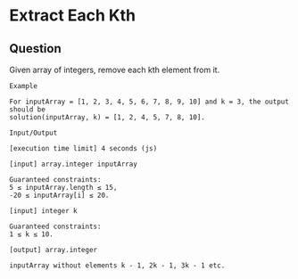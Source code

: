 # Extract Each Kth

## Question

Given array of integers, remove each kth element from it.
```
Example

For inputArray = [1, 2, 3, 4, 5, 6, 7, 8, 9, 10] and k = 3, the output should be
solution(inputArray, k) = [1, 2, 4, 5, 7, 8, 10].

Input/Output

[execution time limit] 4 seconds (js)

[input] array.integer inputArray

Guaranteed constraints:
5 ≤ inputArray.length ≤ 15,
-20 ≤ inputArray[i] ≤ 20.

[input] integer k

Guaranteed constraints:
1 ≤ k ≤ 10.

[output] array.integer

inputArray without elements k - 1, 2k - 1, 3k - 1 etc.
```
